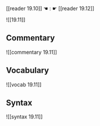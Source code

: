 [[reader 19.10]] ☚ : ☛ [[reader 19.12]]

![[19.11]]

## Commentary

![[commentary 19.11]]

## Vocabulary

![[vocab 19.11]]

## Syntax

![[syntax 19.11]]

